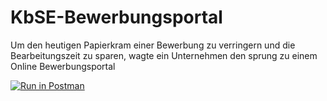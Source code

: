 # KbSE-Bewerbungsportal
 Um den heutigen Papierkram einer Bewerbung zu verringern und die Bearbeitungszeit zu sparen, wagte ein Unternehmen den sprung zu einem Online Bewerbungsportal

 
 [![Run in Postman](https://run.pstmn.io/button.svg)](https://app.getpostman.com/run-collection/1c037365ba147e405232)